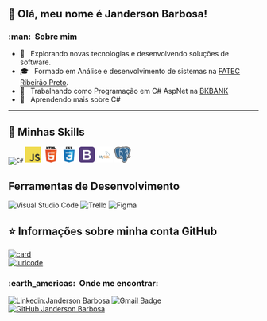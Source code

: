 #
## 💜 Olá, meu nome é <strong> Janderson Barbosa!</strong>
<h3> :man: &nbsp;Sobre mim </h3>

- 🔭  &nbsp; Explorando novas tecnologias e desenvolvendo soluções de software.
- 🎓 &nbsp; Formado em Análise e desenvolvimento de sistemas na <a href="http://www.fatecrp.edu.br/">FATEC Ribeirão Preto</a>.
- 💼 &nbsp; Trabalhando como Programação em C# AspNet na <a href="https://bkbank.com.br/">BKBANK</a>
- 💬 &nbsp; Aprendendo mais sobre C# 

----
[comment]: <> (Link para Imagens abaixo https://devicon.dev/)

## 🚀 Minhas Skills


<code><img height="32" src="https://cdn.jsdelivr.net/gh/devicons/devicon/icons/csharp/csharp-original.svg" alt="C#" /></code>
<code><img height="32" src="https://raw.githubusercontent.com/github/explore/80688e429a7d4ef2fca1e82350fe8e3517d3494d/topics/javascript/javascript.png" alt="Javascript"/></code>
<code><img height="32" src="https://raw.githubusercontent.com/github/explore/80688e429a7d4ef2fca1e82350fe8e3517d3494d/topics/html/html.png" alt="HTML5"/></code>
<code><img height="32" src="https://raw.githubusercontent.com/github/explore/80688e429a7d4ef2fca1e82350fe8e3517d3494d/topics/css/css.png" alt="CSS"/></code>
<code><img height="32" src="https://raw.githubusercontent.com/github/explore/80688e429a7d4ef2fca1e82350fe8e3517d3494d/topics/bootstrap/bootstrap.png" alt="Bootstrap"/></code>
<code><img height="32" src="https://raw.githubusercontent.com/github/explore/80688e429a7d4ef2fca1e82350fe8e3517d3494d/topics/mysql/mysql.png" alt="MySQL"/></code>
<code><img height="32" src="https://raw.githubusercontent.com/github/explore/80688e429a7d4ef2fca1e82350fe8e3517d3494d/topics/postgresql/postgresql.png" alt="PostegreSQL"/></code>

## Ferramentas de Desenvolvimento
![Visual Studio Code](https://img.shields.io/badge/-Visual%20Studio%20Code-333333?style=flat&logo=visual-studio-code&logoColor=007ACC)
![Trello](https://img.shields.io/badge/-Trello-333333?style=flat&logo=trello&logoColor=007ACC)
![Figma](https://img.shields.io/badge/-Figma-333333?style=flat&logo=figma&logoColor=007ACC)


## ⭐ Informações sobre minha conta GitHub
[![card](https://github-readme-stats.vercel.app/api?username=janderson-bkcode&theme=radical)](https://github.com/janderson-bkcode/github-readme-stats)
<br>
[![iuricode](https://github-readme-stats.vercel.app/api/top-langs/?username=janderson-bkcode&hide=html&layout=compact&theme=radical)](https://github.com/janderson-bkcode/github-readme-stats)

<h3> :earth_americas: &nbsp;Onde me encontrar: </h3> 

[![Linkedin:Janderson Barbosa](https://img.shields.io/badge/-JANDERSON-blue?style=flat-square&logo=Linkedin&logoColor=white&link=https://www.linkedin.com/in/janderson-barbosa-b1889411b)](https://www.linkedin.com/in/janderson-barbosa-b1889411b)
[![Gmail Badge](https://img.shields.io/badge/-janderson.goncalves@bkbank.com.br-006bed?style=flat-square&logo=Gmail&logoColor=white&link=mailto:janderson.goncalves@bkbank.com.br)](mailto:janderson.goncalves@bkbank.com.br)
[![GitHub Janderson Barbosa]( https://img.shields.io/github/followers/janderson-bkcode?label=follow&style=social)](https://github.com/janderson-bkcode)
